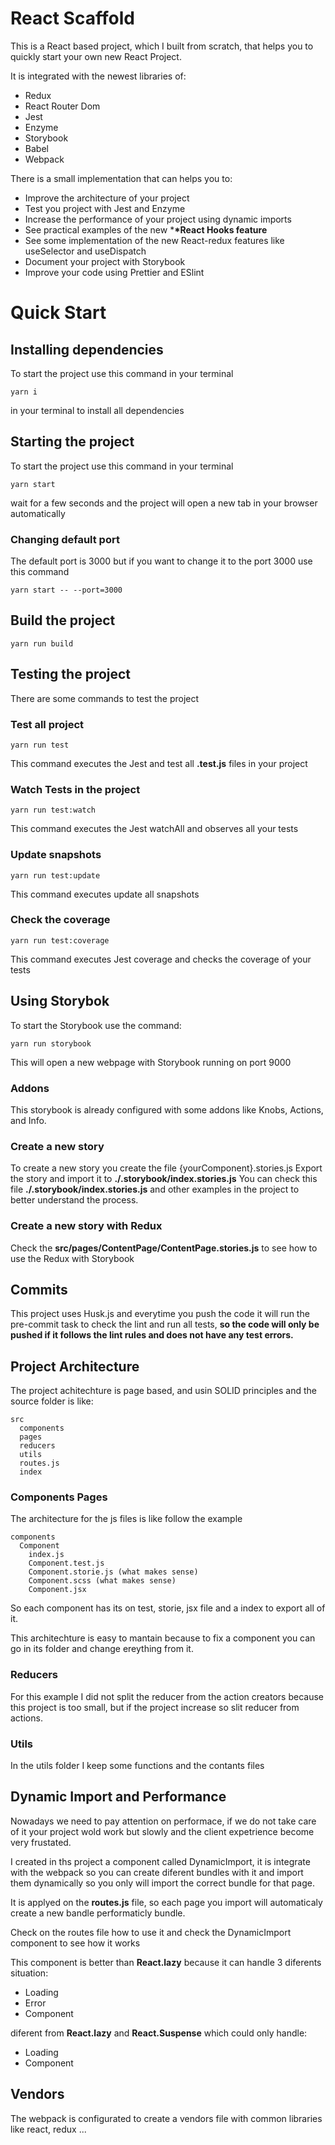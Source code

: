 # React Scaffold

This is a React based project, which I built from scratch, that helps you to quickly start your own new React Project.

It is integrated with the newest libraries of:

- Redux
- React Router Dom
- Jest
- Enzyme
- Storybook
- Babel
- Webpack

There is a small implementation that can helps you to:

- Improve the architecture of your project
- Test you project with Jest and Enzyme
- Increase the performance of your project using dynamic imports
- See practical examples of the new \***\*React Hooks feature**
- See some implementation of the new React-redux features like useSelector and useDispatch
- Document your project with Storybook
- Improve your code using Prettier and ESlint

# Quick Start

## Installing dependencies

To start the project use this command in your terminal

```
yarn i
```

in your terminal to install all dependencies

## Starting the project

To start the project use this command in your terminal

```
yarn start
```

wait for a few seconds and the project will open a new tab in your browser automatically

### Changing default port

The default port is 3000 but if you want to change it to the port 3000 use this command

```
yarn start -- --port=3000
```

## Build the project

```
yarn run build
```

## Testing the project

There are some commands to test the project

### Test all project

```
yarn run test
```

This command executes the Jest and test all **.test.js** files in your project

### Watch Tests in the project

```
yarn run test:watch
```

This command executes the Jest watchAll and observes all your tests

### Update snapshots

```
yarn run test:update
```

This command executes update all snapshots

### Check the coverage

```
yarn run test:coverage
```

This command executes Jest coverage and checks the coverage of your tests

## Using Storybok

To start the Storybook use the command:

```
yarn run storybook
```

This will open a new webpage with Storybook running on port 9000

### Addons

This storybook is already configured with some addons like Knobs, Actions, and Info.

### Create a new story

To create a new story you create the file {yourComponent}.stories.js
Export the story and import it to **./.storybook/index.stories.js**
You can check this file **./.storybook/index.stories.js** and other examples in the project to better understand the process.

### Create a new story with Redux

Check the **src/pages/ContentPage/ContentPage.stories.js** to see how to use the Redux with Storybook

## Commits

This project uses Husk.js and everytime you push the code it will run the pre-commit task to check the lint and run all tests, **so the code will only be pushed if it follows the lint rules and does not have any test errors.**

## Project Architecture

The project achitechture is page based, and usin SOLID principles and the source folder is like:

```
src
  components
  pages
  reducers
  utils
  routes.js
  index
```

### Components Pages

The architecture for the js files is like follow the example

```
components
  Component
    index.js
    Component.test.js
    Component.storie.js (what makes sense)
    Component.scss (what makes sense)
    Component.jsx
```

So each component has its on test, storie, jsx file and a index to export all of it.

This architechture is easy to mantain because to fix a component you can go in its folder and change ereything from it.

### Reducers

For this example I did not split the reducer from the action creators because this project is too small, but if the project increase so slit reducer from actions.

### Utils

In the utils folder I keep some functions and the contants files

## Dynamic Import and Performance

Nowadays we need to pay attention on performace, if we do not take care of it your project wold work but slowly and the client expetrience become very frustated.

I created in ths project a component called DynamicImport, it is integrate with the webpack so you can create diferent bundles with it and import them dynamically so you only will import the correct bundle for that page.

It is applyed on the **routes.js** file, so each page you import will automaticaly create a new bandle performaticly bundle.

Check on the routes file how to use it and check the DynamicImport component to see how it works

This component is better than **React.lazy** because it can handle 3 diferents situation:

- Loading
- Error
- Component

diferent from **React.lazy** and **React.Suspense** which could only handle:

- Loading
- Component

## Vendors

The webpack is configurated to create a vendors file with common libraries like react, redux ...
